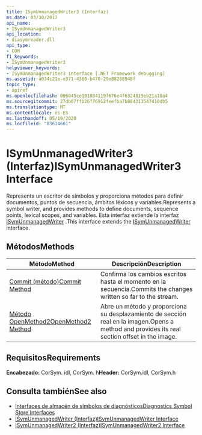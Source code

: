 ```yaml
---
title: ISymUnmanagedWriter3 (Interfaz)
ms.date: 03/30/2017
api_name:
- ISymUnmanagedWriter3
api_location:
- diasymreader.dll
api_type:
- COM
f1_keywords:
- ISymUnmanagedWriter3
helpviewer_keywords:
- ISymUnmanagedWriter3 interface [.NET Framework debugging]
ms.assetid: a034c21e-e371-4360-b470-29e88288948f
topic_type:
- apiref
ms.openlocfilehash: 006045ce101884119f676e4f6324815eb21a10a4
ms.sourcegitcommit: 27db07ffb26f76912feefba7b884313547410db5
ms.translationtype: MT
ms.contentlocale: es-ES
ms.lasthandoff: 05/19/2020
ms.locfileid: "83614661"
---
```

# <a name="isymunmanagedwriter3-interface"></a><span data-ttu-id="816b7-102">ISymUnmanagedWriter3 (Interfaz)</span><span class="sxs-lookup"><span data-stu-id="816b7-102">ISymUnmanagedWriter3 Interface</span></span>
<span data-ttu-id="816b7-103">Representa un escritor de símbolos y proporciona métodos para definir documentos, puntos de secuencia, ámbitos léxicos y variables.</span><span class="sxs-lookup"><span data-stu-id="816b7-103">Represents a symbol writer, and provides methods to define documents, sequence points, lexical scopes, and variables.</span></span> <span data-ttu-id="816b7-104">Esta interfaz extiende la interfaz [ISymUnmanagedWriter](isymunmanagedwriter-interface.md) .</span><span class="sxs-lookup"><span data-stu-id="816b7-104">This interface extends the [ISymUnmanagedWriter](isymunmanagedwriter-interface.md) interface.</span></span>  
  
## <a name="methods"></a><span data-ttu-id="816b7-105">Métodos</span><span class="sxs-lookup"><span data-stu-id="816b7-105">Methods</span></span>  
  
|<span data-ttu-id="816b7-106">Método</span><span class="sxs-lookup"><span data-stu-id="816b7-106">Method</span></span>|<span data-ttu-id="816b7-107">Descripción</span><span class="sxs-lookup"><span data-stu-id="816b7-107">Description</span></span>|  
|------------|-----------------|  
|[<span data-ttu-id="816b7-108">Commit (método)</span><span class="sxs-lookup"><span data-stu-id="816b7-108">Commit Method</span></span>](isymunmanagedwriter3-commit-method.md)|<span data-ttu-id="816b7-109">Confirma los cambios escritos hasta el momento en la secuencia.</span><span class="sxs-lookup"><span data-stu-id="816b7-109">Commits the changes written so far to the stream.</span></span>|  
|[<span data-ttu-id="816b7-110">Método OpenMethod2</span><span class="sxs-lookup"><span data-stu-id="816b7-110">OpenMethod2 Method</span></span>](isymunmanagedwriter3-openmethod2-method.md)|<span data-ttu-id="816b7-111">Abre un método y proporciona su desplazamiento de sección real en la imagen.</span><span class="sxs-lookup"><span data-stu-id="816b7-111">Opens a method and provides its real section offset in the image.</span></span>|  
  
## <a name="requirements"></a><span data-ttu-id="816b7-112">Requisitos</span><span class="sxs-lookup"><span data-stu-id="816b7-112">Requirements</span></span>  
 <span data-ttu-id="816b7-113">**Encabezado:** CorSym. idl, CorSym. h</span><span class="sxs-lookup"><span data-stu-id="816b7-113">**Header:** CorSym.idl, CorSym.h</span></span>  
  
## <a name="see-also"></a><span data-ttu-id="816b7-114">Consulta también</span><span class="sxs-lookup"><span data-stu-id="816b7-114">See also</span></span>

- [<span data-ttu-id="816b7-115">Interfaces de almacén de símbolos de diagnósticos</span><span class="sxs-lookup"><span data-stu-id="816b7-115">Diagnostics Symbol Store Interfaces</span></span>](diagnostics-symbol-store-interfaces.md)
- [<span data-ttu-id="816b7-116">ISymUnmanagedWriter (Interfaz)</span><span class="sxs-lookup"><span data-stu-id="816b7-116">ISymUnmanagedWriter Interface</span></span>](isymunmanagedwriter-interface.md)
- [<span data-ttu-id="816b7-117">ISymUnmanagedWriter2 (Interfaz)</span><span class="sxs-lookup"><span data-stu-id="816b7-117">ISymUnmanagedWriter2 Interface</span></span>](isymunmanagedwriter2-interface.md)
